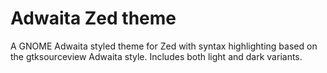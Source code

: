 # Adwaita Zed theme

A GNOME Adwaita styled theme for Zed with syntax highlighting based on the gtksourceview Adwaita style.
Includes both light and dark variants.
